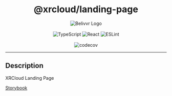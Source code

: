 <h1 align="center">@xrcloud/landing-page</h1>

<div align="center">
  <img src="https://avatars.githubusercontent.com/u/40684200?s=200&v=4" alt="Belivvr Logo" />
</div>

<br>

<div align="center">
  <img src="https://img.shields.io/badge/TypeScript-007ACC?style=for-the-badge&logo=typescript&logoColor=white" alt="TypeScript" />
  <img src="https://img.shields.io/badge/React-20232A?style=for-the-badge&logo=react&logoColor=61DAFB" alt="React" />
  <img src="https://img.shields.io/badge/eslint-3A33D1?style=for-the-badge&logo=eslint&logoColor=white" alt="ESLint" />
</div>

<br>

<div align="center">
  <img src="https://codecov.io/gh/belivvr/xrcloud-landing-page/branch/main/graph/badge.svg?token=5UR4QCATLZ" alt="codecov" />
</div>

---

## Description

XRCloud Landing Page  

[Storybook](https://belivvr.github.io/xrcloud-landing-page)
